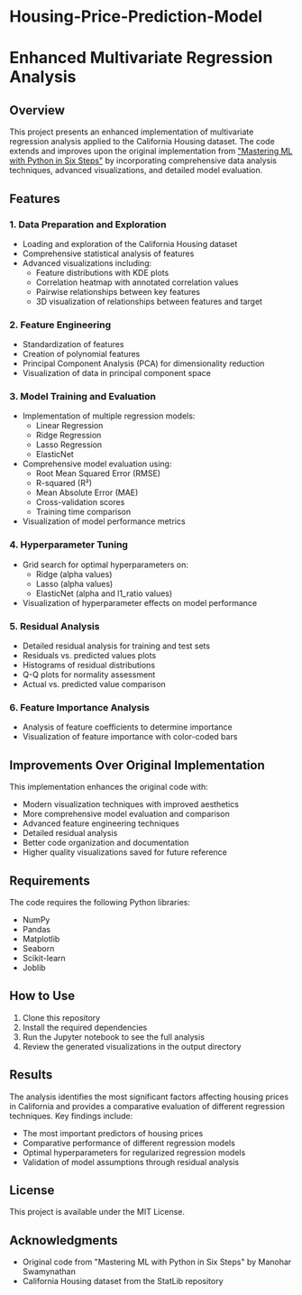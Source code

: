 # Housing-Price-Prediction-Model
# Enhanced Multivariate Regression Analysis

## Overview
This project presents an enhanced implementation of multivariate regression analysis applied to the California Housing dataset. The code extends and improves upon the original implementation from ["Mastering ML with Python in Six Steps"](https://github.com/Apress/mastering-ml-w-python-in-six-steps/blob/master/Chapter_3_Code/Code/Multivariate%20Regression.ipynb) by incorporating comprehensive data analysis techniques, advanced visualizations, and detailed model evaluation.

## Features

### 1. Data Preparation and Exploration
- Loading and exploration of the California Housing dataset
- Comprehensive statistical analysis of features
- Advanced visualizations including:
  - Feature distributions with KDE plots
  - Correlation heatmap with annotated correlation values
  - Pairwise relationships between key features
  - 3D visualization of relationships between features and target

### 2. Feature Engineering
- Standardization of features
- Creation of polynomial features
- Principal Component Analysis (PCA) for dimensionality reduction
- Visualization of data in principal component space

### 3. Model Training and Evaluation
- Implementation of multiple regression models:
  - Linear Regression
  - Ridge Regression
  - Lasso Regression
  - ElasticNet
- Comprehensive model evaluation using:
  - Root Mean Squared Error (RMSE)
  - R-squared (R²)
  - Mean Absolute Error (MAE)
  - Cross-validation scores
  - Training time comparison
- Visualization of model performance metrics

### 4. Hyperparameter Tuning
- Grid search for optimal hyperparameters on:
  - Ridge (alpha values)
  - Lasso (alpha values)
  - ElasticNet (alpha and l1_ratio values)
- Visualization of hyperparameter effects on model performance

### 5. Residual Analysis
- Detailed residual analysis for training and test sets
- Residuals vs. predicted values plots
- Histograms of residual distributions
- Q-Q plots for normality assessment
- Actual vs. predicted value comparison

### 6. Feature Importance Analysis
- Analysis of feature coefficients to determine importance
- Visualization of feature importance with color-coded bars

## Improvements Over Original Implementation
This implementation enhances the original code with:
- Modern visualization techniques with improved aesthetics
- More comprehensive model evaluation and comparison
- Advanced feature engineering techniques
- Detailed residual analysis
- Better code organization and documentation
- Higher quality visualizations saved for future reference

## Requirements
The code requires the following Python libraries:
- NumPy
- Pandas
- Matplotlib
- Seaborn
- Scikit-learn
- Joblib

## How to Use
1. Clone this repository
2. Install the required dependencies
3. Run the Jupyter notebook to see the full analysis
4. Review the generated visualizations in the output directory

## Results
The analysis identifies the most significant factors affecting housing prices in California and provides a comparative evaluation of different regression techniques. Key findings include:
- The most important predictors of housing prices
- Comparative performance of different regression models
- Optimal hyperparameters for regularized regression models
- Validation of model assumptions through residual analysis

## License
This project is available under the MIT License.

## Acknowledgments
- Original code from "Mastering ML with Python in Six Steps" by Manohar Swamynathan
- California Housing dataset from the StatLib repository
